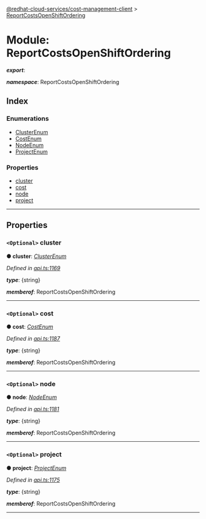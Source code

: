 [@redhat-cloud-services/cost-management-client](../README.md) > [ReportCostsOpenShiftOrdering](../modules/reportcostsopenshiftordering.md)

# Module: ReportCostsOpenShiftOrdering

*__export__*: 

*__namespace__*: ReportCostsOpenShiftOrdering

## Index

### Enumerations

* [ClusterEnum](../enums/reportcostsopenshiftordering.clusterenum.md)
* [CostEnum](../enums/reportcostsopenshiftordering.costenum.md)
* [NodeEnum](../enums/reportcostsopenshiftordering.nodeenum.md)
* [ProjectEnum](../enums/reportcostsopenshiftordering.projectenum.md)

### Properties

* [cluster](reportcostsopenshiftordering.md#cluster)
* [cost](reportcostsopenshiftordering.md#cost)
* [node](reportcostsopenshiftordering.md#node)
* [project](reportcostsopenshiftordering.md#project)

---

## Properties

<a id="cluster"></a>

### `<Optional>` cluster

**● cluster**: *[ClusterEnum](../enums/reportcostsopenshiftordering.clusterenum.md)*

*Defined in [api.ts:1169](https://github.com/RedHatInsights/javascript-clients/blob/master/packages/cost-management/api.ts#L1169)*

*__type__*: {string}

*__memberof__*: ReportCostsOpenShiftOrdering

___
<a id="cost"></a>

### `<Optional>` cost

**● cost**: *[CostEnum](../enums/reportcostsopenshiftordering.costenum.md)*

*Defined in [api.ts:1187](https://github.com/RedHatInsights/javascript-clients/blob/master/packages/cost-management/api.ts#L1187)*

*__type__*: {string}

*__memberof__*: ReportCostsOpenShiftOrdering

___
<a id="node"></a>

### `<Optional>` node

**● node**: *[NodeEnum](../enums/reportcostsopenshiftordering.nodeenum.md)*

*Defined in [api.ts:1181](https://github.com/RedHatInsights/javascript-clients/blob/master/packages/cost-management/api.ts#L1181)*

*__type__*: {string}

*__memberof__*: ReportCostsOpenShiftOrdering

___
<a id="project"></a>

### `<Optional>` project

**● project**: *[ProjectEnum](../enums/reportcostsopenshiftordering.projectenum.md)*

*Defined in [api.ts:1175](https://github.com/RedHatInsights/javascript-clients/blob/master/packages/cost-management/api.ts#L1175)*

*__type__*: {string}

*__memberof__*: ReportCostsOpenShiftOrdering

___

